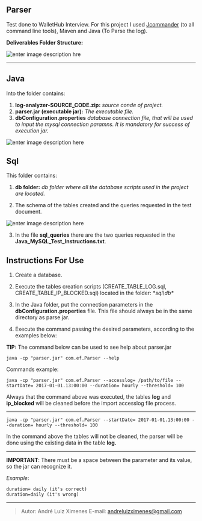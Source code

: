 ## Parser

Test done to WalletHub Interview. For this project I used [Jcommander](jcommander.org) (to all command line tools), Maven and Java (To Parse the log). 


**Deliverables Folder Structure:**

![enter image description hre](https://lh3.googleusercontent.com/qQIz_ebRurjs2C0OY50xvG9N3Z7JmdDWrz2dAYg6dVio-3sunGc6M8sHStry70LAgruVaRu1lKZNFQ)

 

----------


   

## Java
Into the folder contains:
 1. **log-analyzer-SOURCE_CODE.zip:**
	*source conde of project.*
 2. **parser.jar (executable jar):**
		*The executable file.*
 3. **dbConfiguration.properties**
	 *database connection file, that will be used to input the mysql connection paramns. It is mandatory for success of execution jar.*
	 
![enter image description here](https://lh3.googleusercontent.com/BXMU1Qe5vo3hzokaYaMglvPfc1eOaD5CMHL8NT2Ya_VKDEeGA_FH7MsEFhgVe6Y3ZZqakfbsilH-xA)

## Sql
This folder contains:

 1. **db folder:**
	 *db folder where all the database scripts used in the project are located.*
	 
 2. The schema of the tables created and the queries requested in the test document.

![enter image description here](https://lh3.googleusercontent.com/mR-gFkx3xpBxCrybDHBRCHzHNRpLQfXMgaDnA2_7b4YImIIhmAzKqA8C8DYHtYo3gWAeExx9Q6S75w)

 3. In the file **sql_queries** there are the two queries requested in the **Java_MySQL_Test_Instructions.txt**.

## Instructions For Use

 1. Create a database.
 
 2. Execute the tables creation scripts (CREATE_TABLE_LOG.sql, CREATE_TABLE_IP_BLOCKED.sql) located in the folder:  **sql\db\** 

 3. In the Java folder, put the connection parameters in the **dbConfiguration.properties** file. This file should always be in the same directory as parse.jar.

 4. Execute the command passing the desired parameters, according to the examples below:
 

 
**TIP:**
The command below can be used to see help about parser.jar

    java -cp "parser.jar" com.ef.Parser --help 
    
 

  Commands example:


    java -cp "parser.jar" com.ef.Parser --accesslog= /path/to/file --startDate= 2017-01-01.13:00:00 --duration= hourly --threshold= 100 
    
 
Always that the command above was executed, the tables **log** and **ip_blocked** will be cleaned before the import accesslog file process.


----------

    java -cp "parser.jar" com.ef.Parser --startDate= 2017-01-01.13:00:00 --duration= hourly --threshold= 100
 
In the command above the tables will not be cleaned, the parser will be done using the existing data in the table **log.**


----------


**IMPORTANT**: There must be a space between the parameter and its value, so the jar can recognize it.

*Example*: 

    duration= daily (it's correct)
    duration=daily (it's wrong)


----------


> Autor: André Luiz Ximenes
> E-mail: andreluizximenes@gmail.com
